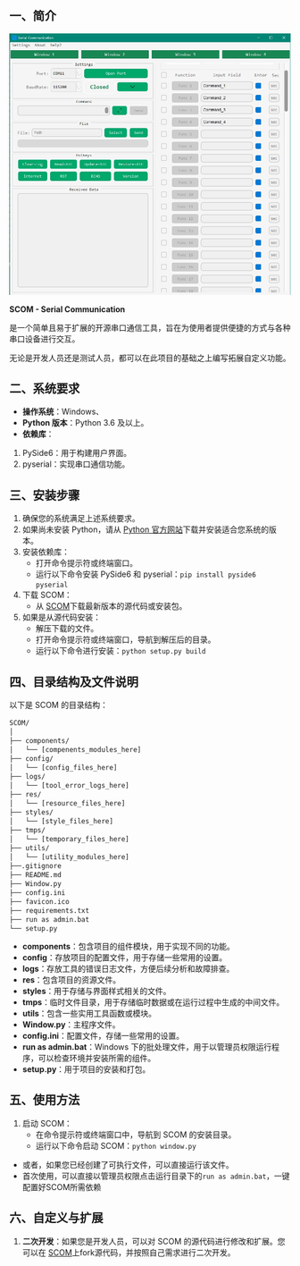 
## 一、简介

![SCOM](./res/Samples.png)

**SCOM - Serial Communication**

是一个简单且易于扩展的开源串口通信工具，旨在为使用者提供便捷的方式与各种串口设备进行交互。

无论是开发人员还是测试人员，都可以在此项目的基础之上编写拓展自定义功能。

## 二、系统要求

- **操作系统**：Windows、
- **Python 版本**：Python 3.6 及以上。
- **依赖库**：
1. PySide6：用于构建用户界面。
2. pyserial：实现串口通信功能。

## 三、安装步骤

1. 确保您的系统满足上述系统要求。
2. 如果尚未安装 Python，请从 [Python 官方网站](https://www.python.org/downloads/)下载并安装适合您系统的版本。
3. 安装依赖库：
   - 打开命令提示符或终端窗口。
   - 运行以下命令安装 PySide6 和 pyserial：`pip install pyside6 pyserial`
4. 下载 SCOM：
   - 从 [SCOM](https://github.com/ifishin/SCOM)下载最新版本的源代码或安装包。
5. 如果是从源代码安装：
   - 解压下载的文件。
   - 打开命令提示符或终端窗口，导航到解压后的目录。
   - 运行以下命令进行安装：`python setup.py build`

## 四、目录结构及文件说明

以下是 SCOM 的目录结构：

```plaintext
SCOM/
│
├── components/
│   └── [compenents_modules_here]
├── config/
│   └── [config_files_here]
├── logs/
│   └── [tool_error_logs_here]
├── res/
│   └── [resource_files_here]
├── styles/
│   └── [style_files_here]
├── tmps/
│   └── [temporary_files_here]
├── utils/
│   └── [utility_modules_here]
├──.gitignore
├── README.md
├── Window.py
├── config.ini
├── favicon.ico
├── requirements.txt
├── run as admin.bat
└── setup.py
```

- **components**：包含项目的组件模块，用于实现不同的功能。
- **config**：存放项目的配置文件，用于存储一些常用的设置。
- **logs**：存放工具的错误日志文件，方便后续分析和故障排查。
- **res**：包含项目的资源文件。
- **styles**：用于存储与界面样式相关的文件。
- **tmps**：临时文件目录，用于存储临时数据或在运行过程中生成的中间文件。
- **utils**：包含一些实用工具函数或模块。
- **Window.py**：主程序文件。
- **config.ini**：配置文件，存储一些常用的设置。
- **run as admin.bat**：Windows 下的批处理文件，用于以管理员权限运行程序，可以检查环境并安装所需的组件。
- **setup.py**：用于项目的安装和打包。

## 五、使用方法

1. 启动 SCOM：
   - 在命令提示符或终端窗口中，导航到 SCOM 的安装目录。
   - 运行以下命令启动 SCOM：`python window.py`

- 或者，如果您已经创建了可执行文件，可以直接运行该文件。
- 首次使用，可以直接以管理员权限点击运行目录下的`run as admin.bat`，一键配置好SCOM所需依赖

## 六、自定义与扩展

1. **二次开发**：如果您是开发人员，可以对 SCOM 的源代码进行修改和扩展。您可以在 [SCOM](https://github.com/ifishin/SCOM)上fork源代码，并按照自己需求进行二次开发。
